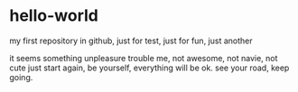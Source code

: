 # hello-world
my first repository in github, just for test, just for fun, just another

it seems something unpleasure trouble me, not awesome, not navie, not cute
just start again, be yourself, everything will be ok.
see your road, keep going.

